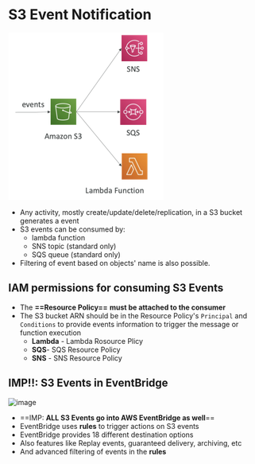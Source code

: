 
# S3 Event Notification

![image](../../img/Pasted_image_20240415154245.png)

- Any activity, mostly create/update/delete/replication, in a S3 bucket generates a event
- S3 events can be consumed by:
	- lambda function
	- SNS topic (standard only)
	- SQS queue (standard only)
- Filtering of event based on objects' name is also possible.

## IAM permissions for consuming S3 Events

- The **==Resource Policy==** **must be attached to the consumer**
- The S3 bucket ARN should be in the Resource Policy's `Principal` and `Conditions` to provide events information to trigger the message or function execution
	- **Lambda** - Lambda Rosource Plicy
	- **SQS**- SQS Resource Policy
	- **SNS** - SNS Resource Policy


## IMP!!: S3 Events in EventBridge


![image](Pasted_image_20240415154933.png)
- ==IMP: **ALL S3 Events go into AWS EventBridge as well**==
- EventBridge uses **rules** to trigger actions on S3 events
- EventBridge provides 18 different destination options 
- Also features like Replay events, guaranteed delivery, archiving, etc
- And advanced filtering of events in the **rules**
